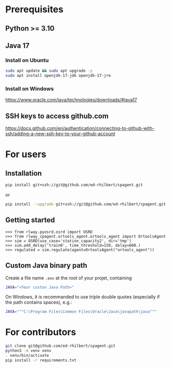 
# Prerequisites

## Python >= 3.10

## Java 17

### Install on Ubuntu

```bash
sudo apt update && sudo apt upgrade -y
sudo apt install openjdk-17-jdk openjdk-17-jre
```
### Install on Windows

https://www.oracle.com/java/technologies/downloads/#java17

## SSH keys to access github.com

https://docs.github.com/en/authentication/connecting-to-github-with-ssh/adding-a-new-ssh-key-to-your-github-account

# For users

## Installation

```bash
pip install git+ssh://git@github.com/ed-rhilbert/cpagent.git
```
or

```bash
pip install --upgrade git+ssh://git@github.com/ed-rhilbert/cpagent.git
```

## Getting started

```python3
>>> from rlway.pyosrd.osrd import OSRD
>>> from rlway_cpagent.ortools_agent.ortools_agent import OrtoolsAgent
>>> sim = OSRD(use_case='station_capacity2', dir='tmp')
>>> sim.add_delay('train0', time_threshold=150, delay=800.)
>>> regulated = sim.regulate(agent=OrtoolsAgent("ortools_agent"))
```

## Custom Java binary path

Create a file name `.env` at the root of your projet, containing
```bash
JAVA="<Your custon Java Path>"
```
On Windows, it is recommanded to use triple double quotes (especially if the path contains spaces), e.g.:
```bash
JAVA="""C:\Program Files\Common Files\Oracle\Java\javapath\java"""
```
# For contributors

```bash
git clone git@github.com/ed-rhilbert/cpagent.git
python3 -m venv venv
. venv/bin/activate
pip install -r requirements.txt
```